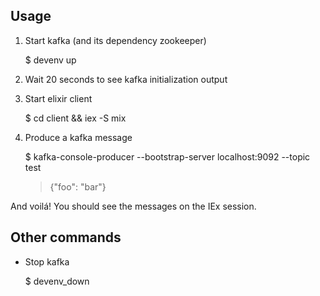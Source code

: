 ## Usage

1. Start kafka (and its dependency zookeeper)

    $ devenv up

1. Wait 20 seconds to see kafka initialization output

1. Start elixir client

    $ cd client && iex -S mix

1. Produce a kafka message

    $ kafka-console-producer --bootstrap-server localhost:9092 --topic test 
    >{"foo": "bar"}

And voilá! You should see the messages on the IEx session.

## Other commands

- Stop kafka

    $ devenv_down
